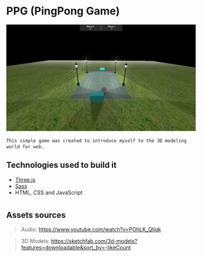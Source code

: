 # PPG (PingPong Game)
![image demo](demo-img.png)

    This simple game was created to introduce myself to the 3D modeling world for web.

## Technologies used to build it
- [Three.js](https://threejs.org/) 
- [Sass](https://sass-lang.com/)
- HTML, CSS and JavaScript
#
## Assets sources
  > Audio: <https://www.youtube.com/watch?v=POhLK_QIlqk>

  > 3D Models: <https://sketchfab.com/3d-models?features=downloadable&sort_by=-likeCount>
